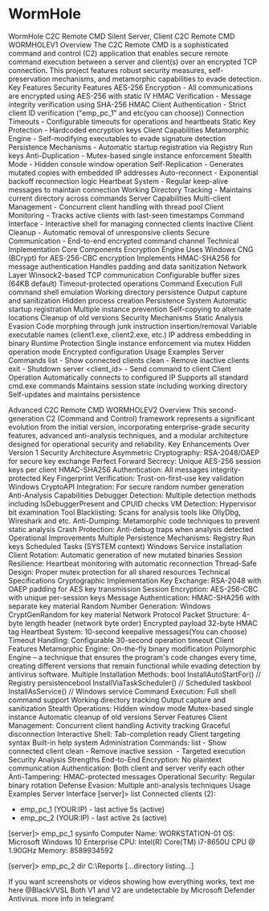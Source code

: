# WormHole
WormHole C2C Remote CMD Silent Server, Client
C2C Remote CMD WORMHOLEV1
Overview
The C2C Remote CMD is a sophisticated command and control (C2) application that enables secure remote command execution between a server and client(s) over an encrypted TCP connection. This project features robust security measures, self-preservation mechanisms, and metamorphic capabilities to evade detection.
Key Features
Security Features
AES-256 Encryption - All communications are encrypted using AES-256 with static IV
HMAC Verification - Message integrity verification using SHA-256 HMAC
Client Authentication - Strict client ID verification ("emp_pc_1" and etc(you can choose))
Connection Timeouts - Configurable timeouts for operations and heartbeats
Static Key Protection - Hardcoded encryption keys 
Client Capabilities
Metamorphic Engine - Self-modifying executables to evade signature detection
Persistence Mechanisms - Automatic startup registration via Registry Run keys
Anti-Duplication - Mutex-based single instance enforcement
Stealth Mode - Hidden console window operation
Self-Replication - Generates mutated copies with embedded IP addresses
Auto-reconnect - Exponential backoff reconnection logic
Heartbeat System - Regular keep-alive messages to maintain connection
Working Directory Tracking - Maintains current directory across commands
Server Capabilities
Multi-client Management - Concurrent client handling with thread pool
Client Monitoring - Tracks active clients with last-seen timestamps
Command Interface - Interactive shell for managing connected clients
Inactive Client Cleanup - Automatic removal of unresponsive clients
Secure Communication - End-to-end encrypted command channel
Technical Implementation
Core Components
Encryption Engine
Uses Windows CNG (BCrypt) for AES-256-CBC encryption
Implements HMAC-SHA256 for message authentication
Handles padding and data sanitization
Network Layer
Winsock2-based TCP communication
Configurable buffer sizes (64KB default)
Timeout-protected operations
Command Execution
Full command shell emulation
Working directory persistence
Output capture and sanitization
Hidden process creation
Persistence System
Automatic startup registration
Multiple instance prevention
Self-copying to alternate locations
Cleanup of old versions
Security Mechanisms
Static Analysis Evasion
Code morphing through junk instruction insertion/removal
Variable executable names (client1.exe, client2.exe, etc.)
IP address embedding in binary
Runtime Protection
Single instance enforcement via mutex
Hidden operation mode
Encrypted configuration
Usage Examples
Server Commands
list - Show connected clients
clean - Remove inactive clients
exit - Shutdown server
<client_id> <command> - Send command to client
Client Operation
Automatically connects to configured IP
Supports all standard cmd.exe commands
Maintains session state including working directory
Self-updates and maintains persistence


Advanced C2C Remote CMD WORMHOLEV2
Overview
This second-generation C2 (Command and Control) framework represents a significant evolution from the initial version, incorporating enterprise-grade security features, advanced anti-analysis techniques, and a modular architecture designed for operational security and reliability.
Key Enhancements Over Version 1
Security Architecture
Asymmetric Cryptography: RSA-2048/OAEP for secure key exchange
Perfect Forward Secrecy: Unique AES-256 session keys per client
HMAC-SHA256 Authentication: All messages integrity-protected
Key Fingerprint Verification: Trust-on-first-use key validation
Windows CryptoAPI Integration: For secure random number generation
Anti-Analysis Capabilities
Debugger Detection: Multiple detection methods including IsDebuggerPresent and CPUID checks
VM Detection: Hypervisor bit examination
Tool Blacklisting: Scans for analysis tools like OllyDbg, Wireshark and etc.
Anti-Dumping: Metamorphic code techniques to prevent static analysis
Crash Protection: Anti-debug traps when analysis detected
Operational Improvements
Multiple Persistence Mechanisms:
Registry Run keys
Scheduled Tasks (SYSTEM context)
Windows Service installation
Client Rotation: Automatic generation of new mutated binaries
Session Resilience: Heartbeat monitoring with automatic reconnection
Thread-Safe Design: Proper mutex protection for all shared resources
Technical Specifications
Cryptographic Implementation
Key Exchange: RSA-2048 with OAEP padding for AES key transmission
Session Encryption: AES-256-CBC with unique per-session keys
Message Authentication: HMAC-SHA256 with separate key material
Random Number Generation: Windows CryptGenRandom for key material
Network Protocol
Packet Structure:
4-byte length header (network byte order)
Encrypted payload
32-byte HMAC tag
Heartbeat System: 10-second keepalive messages(You can choose)
Timeout Handling: Configurable 30-second operation timeout
Client Features
Metamorphic Engine: On-the-fly binary modification
Polymorphic Engine – a technique that ensures the program's code changes every time, creating different versions that remain functional while evading detection by antivirus software.
Multiple Installation Methods:
bool InstallAutoStartFor() // Registry persistencebool InstallViaTaskScheduler() // Scheduled taskbool InstallAsService() // Windows service
Command Execution:
Full shell command support
Working directory tracking
Output capture and sanitization
Stealth Operations:
Hidden window mode
Mutex-based single instance
Automatic cleanup of old versions
Server Features
Client Management:
Concurrent client handling
Activity tracking
Graceful disconnection
Interactive Shell:
Tab-completion ready
Client targeting syntax
Built-in help system
Administration Commands:
list - Show connected client
clean - Remove inactive session
<id> <command> - Targeted execution
Security Analysis
Strengths
End-to-End Encryption: No plaintext communication
Authentication: Both client and server verify each other
Anti-Tampering: HMAC-protected messages
Operational Security: Regular binary rotation
Defense Evasion: Multiple anti-analysis techniques
Usage Examples
Server Interface
[server]> list
Connected clients (2):
- emp_pc_1 (YOUR:IP) - last active 5s (active)
- emp_pc_2 (YOUR:IP) - last active 2s (active)

[server]> emp_pc_1 sysinfo
Computer Name: WORKSTATION-01
OS: Microsoft Windows 10 Enterprise
CPU: Intel(R) Core(TM) i7-8650U CPU @ 1.90GHz
Memory: 8589934592

[server]> emp_pc_2 dir C:\\Reports
[...directory listing...]


If you want screenshots or videos showing how everything works, text me here @BlackVVSL
Both V1 and V2 are undetectable by Microsoft Defender Antivirus.
more info in telegram!
